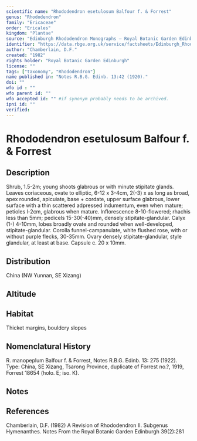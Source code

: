 ```yaml
---
scientific name: "Rhododendron esetulosum Balfour f. & Forrest"
genus: "Rhododendron"
family: "Ericaceae"
order: "Ericales"
kingdom: "Plantae"
source: "Edinburgh Rhododendron Monographs – Royal Botanic Garden Edinburgh"
identifier: "https://data.rbge.org.uk/service/factsheets/Edinburgh_Rhododendron_Monographs.xhtml"
author: "Chamberlain, D.F."
created: "1982"
rights holder: "Royal Botanic Garden Edinburgh"
license: ""
tags: ["taxonomy", "Rhododendron"]
name published in: "Notes R.B.G. Edinb. 13:42 (1920)."
doi: ""
wfo id : ""
wfo parent id: ""
wfo accepted id: "" #if synonym probably needs to be archived.                      
ipni id: ""
verified:
---
```


                       

# Rhododendron esetulosum Balfour f. & Forrest

## Description
Shrub, 1.5-2m; young shoots glabrous or with minute stipitate glands. Leaves coriaceous, ovate to elliptic, 6-12 x 3-4cm, 2(-3) x as long as broad, apex rounded, apicuiate, base + cordate, upper surface glabrous, lower surface with a thin scattered adpressed indumentum, even when mature; petioles l-2cm, glabrous when mature. Inflorescence 8-10-flowered; rhachis less than 5mm; pedicels 15-30(-40)mm, densely stipitate-glandular. Calyx (1-) 4-10mm, lobes broadly ovate and rounded when well-developed, stipitate-glandular. Corolla funnel-campanulate, white flushed rose, with or without purple flecks, 30-35mm. Ovary densely stipitate-glandular, style glandular, at least at base. Capsule c. 20 x 10mm.

## Distribution
China (NW Yunnan, SE Xizang)

## Altitude


## Habitat
Thicket margins, bouldcry slopes

## Nomenclatural History
R. manopeplum Balfour f. & Forrest, Notes R.B.G. Edinb. 13: 275 (1922). Type: China, SE Xizang, Tsarong Province, duplicate of Forrest no.?, 1919, Forrest 18654 (holo. E; iso. K).
                       
## Notes


## References

Chamberlain, D.F. (1982) A Revision of Rhododendron II. Subgenus Hymenanthes. Notes From the Royal Botanic Garden Edinburgh 39(2):281
